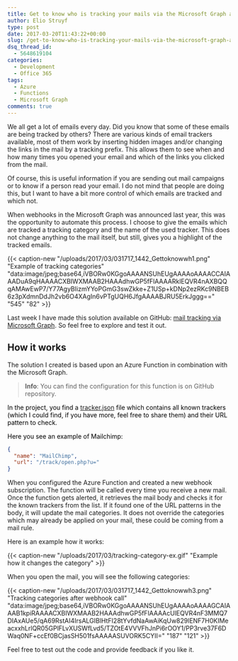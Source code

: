 ```yaml
---
title: Get to know who is tracking your mails via the Microsoft Graph and Azure Functions
author: Elio Struyf
type: post
date: 2017-03-20T11:43:22+00:00
slug: /get-to-know-who-is-tracking-your-mails-via-the-microsoft-graph-and-azure-functions/
dsq_thread_id:
  - 5648619104
categories:
  - Development
  - Office 365
tags:
  - Azure
  - Functions
  - Microsoft Graph
comments: true
---
```


We all get a lot of emails every day. Did you know that some of these emails are being tracked by others? There are various kinds of email trackers available, most of them work by inserting hidden images and/or changing the links in the mail by a tracking prefix. This allows them to see when and how many times you opened your email and which of the links you clicked from the mail.

Of course, this is useful information if you are sending out mail campaigns or to know if a person read your email. I do not mind that people are doing this, but I want to have a bit more control of which emails are tracked and which not.

When webhooks in the Microsoft Graph was announced last year, this was the opportunity to automate this process. I choose to give the emails which are tracked a tracking category and the name of the used tracker. This does not change anything to the mail itself, but still, gives you a highlight of the tracked emails.

{{< caption-new "/uploads/2017/03/031717_1442_Gettoknowwh1.png" "Example of tracking categories"  "data:image/jpeg;base64,iVBORw0KGgoAAAANSUhEUgAAAAoAAAACCAIAAADuA9qHAAAACXBIWXMAAB2HAAAdhwGP5fFlAAAARklEQVR4nAXBQQqAMAwEwP7/Y77AgyBIizmYYoPGmG3swZkke+Z1USp+kDNp2ezRKc9NBEB6z3pXdmnDdJh2vb6O4XAgIn6vPTgUQH6JfgAAAABJRU5ErkJggg==" "545" "82" >}}

Last week I have made this solution available on GitHub: [mail tracking via Microsoft Graph](https://github.com/estruyf/Mail-Tracking-Microsoft-Graph). So feel free to explore and test it out.

## How it works

The solution I created is based upon an Azure Function in combination with the Microsoft Graph.

> **Info**: You can find the configuration for this function is on GitHub repository.

<span style="color: black;">In the project, you find a [tracker.json](https://github.com/estruyf/Mail-Tracking-Microsoft-Graph/blob/master/trackers.json) file which contains all known trackers (which I could find, if you have more, feel free to share them) and their URL pattern to check.
</span>

<span style="color: black;">Here you see an example of Mailchimp:</span>

```json
{
  "name": "MailChimp",
  "url": "/track/open.php?u="
}
```

When you configured the Azure Function and created a new webhook subscription. The function will be called every time you receive a new mail. Once the function gets alerted, it retrieves the mail body and checks it for the known trackers from the list. If it found one of the URL patterns in the body, it will update the mail categories. It does not override the categories which may already be applied on your mail, these could be coming from a mail rule.

Here is an example how it works:

{{< caption-new "/uploads/2017/03/tracking-category-ex.gif" "Example how it changes the category" >}}


When you open the mail, you will see the following categories:

{{< caption-new "/uploads/2017/03/031717_1442_Gettoknowwh3.png" "Tracking categories after webhook call"  "data:image/jpeg;base64,iVBORw0KGgoAAAANSUhEUgAAAAoAAAAGCAIAAAB1kpiRAAAACXBIWXMAAB2HAAAdhwGP5fFlAAAAcUlEQVR4nF3MMQ7DIAxAUe5/qA69RstAI4IrsALGIBlHtFI28tYvfdNaAwAiKqUw829lENF7H0KIMeacxxhLrlQR05GPlFLvXUSWfLvd5/TZOtE4VVVFhJnPi6rOOY1/PP3rve37F6DWaq0NF+ccEf0BCjasSH501fsAAAAASUVORK5CYII=" "187" "121" >}}

Feel free to test out the code and provide feedback if you like it.